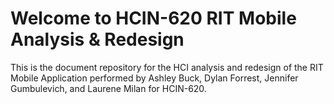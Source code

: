 # Welcome to HCIN-620 RIT Mobile Analysis & Redesign
This is the document repository for the HCI analysis and redesign of the RIT Mobile Application performed by Ashley Buck, Dylan Forrest, Jennifer Gumbulevich, and Laurene Milan for HCIN-620.
